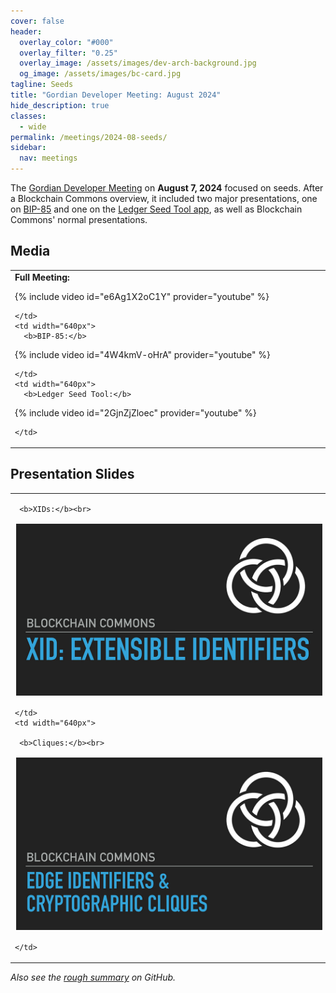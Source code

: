 ```yaml
---
cover: false
header:
  overlay_color: "#000"
  overlay_filter: "0.25"
  overlay_image: /assets/images/dev-arch-background.jpg
  og_image: /assets/images/bc-card.jpg
tagline: Seeds
title: "Gordian Developer Meeting: August 2024"
hide_description: true
classes:
  - wide
permalink: /meetings/2024-08-seeds/
sidebar:
  nav: meetings
---
```


The [Gordian Developer Meeting](https://www.blockchaincommons.com/subscribe/#gordian-developers) on **August 7, 2024** focused on seeds. After a Blockchain Commons overview, it included two major presentations, one on [BIP-85](https://bip85.com/) and one on the [Ledger Seed Tool app](https://support.ledger.com/article/Seed-tool), as well as Blockchain Commons' normal presentations.

## Media

<table width="100%">
  <tr>
    <td width="640px">
      <b>Full Meeting:</b>

{% include video id="e6Ag1X2oC1Y" provider="youtube" %}

    </td>
    <td width="640px">
      <b>BIP-85:</b>

{% include video id="4W4kmV-oHrA" provider="youtube" %}

    </td>
    <td width="640px">
      <b>Ledger Seed Tool:</b>

{% include video id="2GjnZjZloec" provider="youtube" %}

    </td>
  </tr>
</table>

## Presentation Slides

<table width="100%">
  <tr>
    <td width="640px">

     <b>XIDs:</b><br>

<a href="/assets/pdfs/xids.pdf"><img src="/assets/pdfs/xids.jpg" style="border:2px solid white"></a>

    </td>
    <td width="640px">

     <b>Cliques:</b><br>

<a href="/assets/pdfs/cliques.pdf"><img src="/assets/pdfs/cliques.jpg" style="border:2px solid white"></a>

    </td>
  </tr>
</table>

_Also see the [rough summary](https://github.com/BlockchainCommons/Gordian-Developer-Community/discussions/137) on GitHub._
